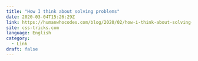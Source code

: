 ```yaml
---
title: "How I think about solving problems"
date: 2020-03-04T15:26:29Z
link: https://humanwhocodes.com/blog/2020/02/how-i-think-about-solving-problems/?utm_medium=RSS&utm_source=news.12bit.vn
site: css-tricks.com
language: English
category:
  - Link
draft: false
---
```

